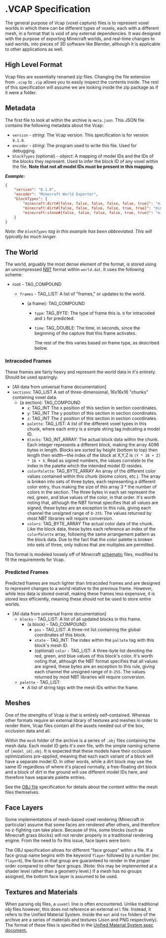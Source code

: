 # .VCAP Specification

The general purpose of Vcap (voxel capture) files is to represent voxel worlds in which there can be different types of voxels, each with a different mesh, in a format that is void of any external dependencies. It was designed with the purpose of exporting Minecraft worlds, and real-time changes to said worlds, into pieces of 3D software like Blender, although it is applicable to other applications as well.

## High Level Format

Vcap files are essentially renamed zip files. Changing the file extension from `.vcap` to `.zip` allows you to easily inspect the contents inside. The rest of this specification will assume we are looking inside the zip package as if it were a folder.

## Metadata

The first file to look at within the archive is `meta.json`. This JSON file contains the following metadata about the Vcap:

- `version` - *string*: The Vcap version. This specification is for version `0.1.0`.
- `encoder` - *string*: The program used to write this file. Used for debugging.
- `blockTypes` (optional) - *object*: A mapping of model IDs and the IDs of the blocks they represent. Used to infer the block ID of any voxel within the file. **Note that not all model IDs must be present in this mapping.**

***Example:***

```json
{
    "version": "0.1.0",
    "encoder": "Minecraft World Exporter",
    "blockTypes": {
        "minecraft:dirt#[false, false, false, false, false, true]": "minecraft:dirt",
        "minecraft:dirt#[false, false, false, false, true, true]": "minecraft:dirt",
        "minecraft:stone#[false, false, false, false, true, true]": "minecraft:stone"
    }
}
```

*Note: the `blockTypes` tag in this example has been abbreviated. This will typically be much longer.*

## The World

The world, arguably the most dense element of the format, is stored using an uncompressed [NBT](https://wiki.vg/NBT) format within `world.dat`. It uses the following scheme:

- root - TAG_COMPOUND
  
  - `frames` - TAG_LIST: A list of "frames," or updates to the world. 
    
    - (a frame): TAG_COMPOUND
      
      - `type`: TAG_BYTE: The type of frame this is. `0` for intracoded and `1` for predicted.
      
      - `time`: TAG_DOUBLE: The time, in seconds, since the beginning of the capture that this frame activates.
        
        The rest of the this varies based on frame type, as described below.

### Intracoded Frames

These frames are fairly heavy and represent the world data in it's entirety. Should be used sparingly.

- [All data from universal frame documentation]
- `sections`: TAG_LIST A set of three-dimensional, 16x16x16 "chunks" containing voxel data.
  - (a section): TAG_COMPOUND
    - `x`: TAG_INT The x position of this section in section coordinates.
    - `y`: TAG_INT The y position of this section in section coordinates.
    - `z`: TAG_INT The z position of this section in section coordinates.
    - `palette`: TAG_LIST: A list of the different voxel types in this chunk, where each entry is a simple string tag indicating a model ID.
    - `blocks`: TAG_INT_ARRAY: The actual block data within the chunk. Each integer represents a different block, making the array 4096 bytes in length. Blocks are sorted by height (bottom to top) then length then width—the index of the block at X,Y,Z is `(Y * 16 + Z) * 16 + X`. Read as signed numbers, the values correlate to the index in the palette which the intended model ID resides.
    - `colorPalette`: TAG_BYTE_ARRAY An array of the different color values contained within this chunk (biome colors, etc.). The array is broken into sets of three bytes, each representing a different color entry, thus making the size of this array 3 * the number of colors in the section. The three bytes in each set represent the red, green, and blue values of the color, in that order. It's worth noting that, although the NBT format specifies that all values are signed, these bytes are an exception to this rule, giving each channel the unsigned range of `0-255`. The values returned by most NBT libraries will require conversion.
    - `colors`: TAG_BYTE_ARRAY The actual color data of the chunk. Like the block data, these bytes each reference an index of the `colorPalette` array, following the same arrangement pattern as the block data. Due to the fact that the color palette is broken into sets of three, only indices that are multiples are permitted.

This format is modeled loosely off of Minecraft [schematic](https://minecraft.fandom.com/wiki/Schematic_file_format) files, modified to fit the requirements for Vcap.

### Predicted Frames

Predicted frames are much lighter than Intracoded frames and are designed to represent changes to a world relative to the previous frame. However, while less data is stored overall, making these frames less expensive, it is stored less efficiently, meaning these should not be used to store entire worlds.

- [All data from universal frame documentation]
  - `blocks` - TAG_LIST: A list of all updated blocks in this frame.
    - (a block) - TAG_COMPOUND:
      - `pos` - TAG_LIST: A three-int list containing the global coordinates of this block.
      - `state` - TAG_INT: The index within the `pallete` tag with this block's mesh ID.
      - (optional) `color` - TAG_LIST: A three-byte list denoting the red, green, and blue values of this block's color. It's worth noting that, although the NBT format specifies that all values are signed, these bytes are an exception to this rule, giving each channel the unsigned range of `0-255`. The values returned by most NBT libraries will require conversion.
  - `palette` - TAG_LIST:
    - A list of string tags with the mesh IDs within the frame.

## Meshes

One of the strengths of Vcap is that is entirely self-contained. Whereas other formats require an external library of textures and meshes in order to render them, Vcap files contain all the assets needed out of the box, occlusion data and all.

Within the `mesh` folder of the archive is a series of `.obj` files containing the mesh data. Each model ID gets it's own file, with the simple naming scheme of `[model_id].obj`. It is expected that these models have their occlusion optimizations pre-applied, meaning that each each variant of a block will have a separate model ID. In other words, while a dirt block may use the same ID regardless of where it's placed normally, a free-floating dirt block and a block of dirt in the ground will use different model IDs here,
and therefore have separate palette entries.

See the [OBJ file](https://en.wikipedia.org/wiki/Wavefront_.obj_file) specification for details about the content within the mesh files themselves.

## Face Layers

Some implementations of mesh-based voxel rendering (Minecraft in particular) assume that some faces are rendered after others, and therefore no z-fighting can take place. Because of this, some blocks (such as Minecraft grass blocks) will not render properly in a traditional rendering engine. From the need to fix this issue, face layers were born.

The OBJ specification allows for different "face groups" within a file. If a face group name begins with the keyword `flayer` followed by a number (ex: `flayer0`), the faces in that group are guaranteed to render in the proper order compared to other face groups. (Note: this may be implemented at a shader level rather than a geometry level.) If a mesh has no groups assigned, the bottom face layer is assumed to be used.

## Textures and Materials

When parsing obj files, a `usemtl` line is often encountered. Unlike traditional obj files however, this does not reference an external `mtl` file.
Instead, it refers to the Unified Material System. Inside the `mat` and `tex` folders of the archive are a series of materials and textures (Json and PNG respectively). The format of these files is specified in the [Unified Material System spec document.](materials.md)